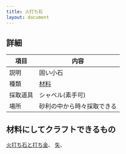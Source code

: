 ```yaml
---
title: 火打ち石
layout: document
---
```

## 詳細

|項目|内容|
|---|---|
|説明|固い小石|
|種類|[材料](材料)|
|採取道具|シャベル(素手可)|
|場所|砂利の中から時々採取できる|

## 材料にしてクラフトできるもの

[火打ち石と打ち金](火打ち石と打ち金)、
[矢](矢)、
